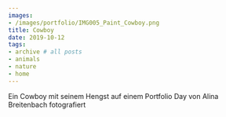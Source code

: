 ```yaml
---
images:
- /images/portfolio/IMG005_Paint_Cowboy.png
title: Cowboy
date: 2019-10-12
tags:
- archive # all posts
- animals
- nature
- home
---
```

Ein Cowboy mit seinem Hengst auf einem Portfolio Day von Alina Breitenbach fotografiert